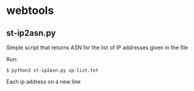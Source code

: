 # webtools

## st-ip2asn.py

Simple script that returns ASN for the list of IP addresses given in the file

Run:

`$ python3 st-ip2asn.py ip-list.txt`

Each ip address on a new line
